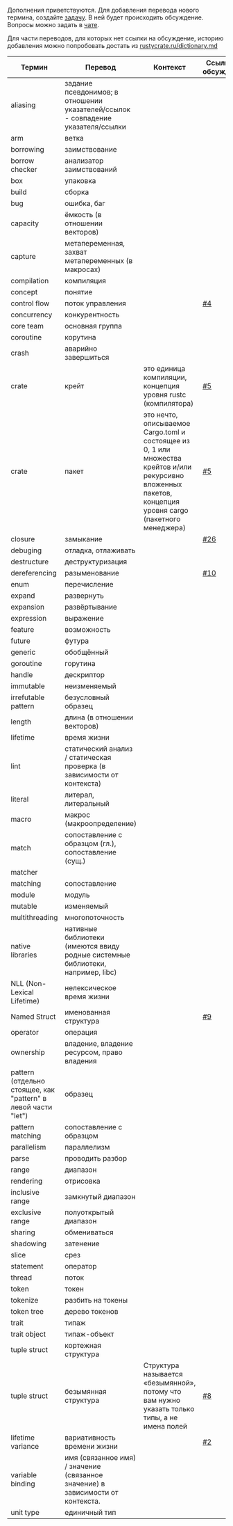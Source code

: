Дополнения приветствуются. Для добавления перевода нового термина,
создайте [задачу](https://github.com/rust-lang-ru/dictionary/issues/new).
В ней будет происходить обсуждение.
Вопросы можно задать в [чате](https://t.me/rustlang_ru_translations).

Для части переводов, для которых нет ссылки на обсуждение, историю добавления можно попробовать достать из [rustycrate.ru/dictionary.md](https://github.com/rust-lang-ru/rustycrate.ru/blame/master/dictionary.md)

| Термин | Перевод | Контекст | Ссылка на обсуждение |
|----|----|----|----|
| aliasing | задание псевдонимов; в отношении указателей/ссылок - совпадение указателя/ссылки | | |
| arm | ветка |
| borrowing | заимствование | | |
| borrow checker | анализатор заимствований | | |
| box | упаковка |
| build | сборка | | |
| bug | ошибка, баг | | |
| capacity | ёмкость (в отношении векторов) | | |
| capture | метапеременная, захват метапеременных (в макросах) | | |
| compilation | компиляция |
| concept | понятие | | |
| control flow | поток управления | | [#4](https://github.com/rust-lang-ru/dictionary/issues/4) |
| concurrency | конкурентность | | |
| core team | основная группа | | |
| coroutine | корутина |
| crash | аварийно завершиться | | |
| crate | крейт | это единица компиляции, концепция уровня rustc (компилятора) | [#5](https://github.com/rust-lang-ru/dictionary/issues/5) |
| crate | пакет | это нечто, описываемое Cargo.toml и состоящее из 0, 1 или множества крейтов и/или рекурсивно вложенных пакетов, концепция уровня cargo (пакетного менеджера) | [#5](https://github.com/rust-lang-ru/dictionary/issues/5) |
| closure | замыкание |  | [#26](https://github.com/rust-lang-ru/dictionary/issues/26) |
| debuging | отладка, отлаживать | | |
| destructure | деструктуризация | | |
| dereferencing | разыменование | | [#10](https://github.com/rust-lang-ru/dictionary/issues/10) |
| enum | перечисление | | |
| expand | развернуть | | |
| expansion | развёртывание | | |
| expression | выражение | | |
| feature | возможность | | |
| future | футура | | |
| generic | обобщённый | | |
| goroutine | горутина | | |
| handle | дескриптор | | |
| immutable | неизменяемый | | |
| irrefutable pattern | безусловный образец | | |
| length | длина (в отношении векторов) | | |
| lifetime | время жизни |
| lint | статический анализ / статическая проверка (в зависимости от контекста) | | |
| literal | литерал, литеральный | | |
| macro | макрос (макроопределение) | | |
| match | сопоставление с образцом (гл.), сопоставление (сущ.) | | |
| matcher |
| matching | сопоставление | | |
| module | модуль | | |
| mutable | изменяемый | | |
| multithreading | многопоточность | | |
| native libraries | нативные библиотеки (имеются ввиду родные системные библиотеки, например, libc) | | |
| NLL (Non-Lexical Lifetime) | нелексическое время жизни | | |
| Named Struct | именованная структура | |[#9](https://github.com/rust-lang-ru/dictionary/issues/9) |
| operator | операция |
| ownership | владение, владение ресурсом, право владения | | |
| pattern (отдельно стоящее, как "pattern" в левой части "let") | образец | | |
| pattern matching | сопоставление с образцом | | |
| parallelism | параллелизм |
| parse | проводить разбор | | |
| range | диапазон | | |
| rendering | отрисовка | | |
| inclusive range | замкнутый диапазон | | |
| exclusive range | полуоткрытый диапазон | | |
| sharing | обмениваться |
| shadowing | затенение | | |
| slice | срез | | |
| statement | оператор | | |
| thread | поток | | |
| token | токен | | |
| tokenize | разбить на токены | | |
| token tree | дерево токенов | | |
| trait | типаж |
| trait object | типаж-объект | | |
| tuple struct | кортежная структура | | |
| tuple struct | безымянная структура | Структура называется «безымянной», потому что вам нужно указать только типы, а не имена полей | [#8](https://github.com/rust-lang-ru/dictionary/issues/8) |
| lifetime variance | вариативность времени жизни | | [#2](https://github.com/rust-lang-ru/dictionary/issues/2) |
| variable binding | имя (связанное имя) / значение (связанное значение) в зависимости от контекста. | | |
| unit type | единичный тип | | |
